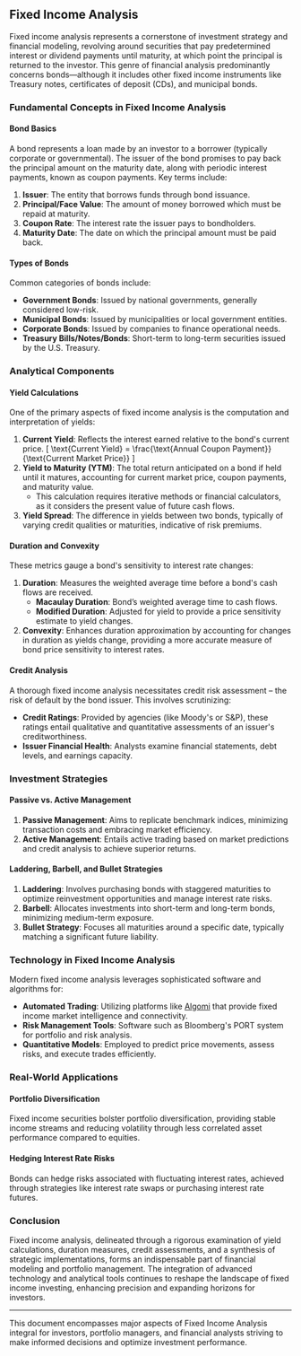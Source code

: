 ## Fixed Income Analysis

Fixed income analysis represents a cornerstone of investment strategy and financial modeling, revolving around securities that pay predetermined interest or dividend payments until maturity, at which point the principal is returned to the investor. This genre of financial analysis predominantly concerns bonds—although it includes other fixed income instruments like Treasury notes, certificates of deposit (CDs), and municipal bonds.

### Fundamental Concepts in Fixed Income Analysis

#### Bond Basics

A bond represents a loan made by an investor to a borrower (typically corporate or governmental). The issuer of the bond promises to pay back the principal amount on the maturity date, along with periodic interest payments, known as coupon payments. Key terms include:

1. **Issuer**: The entity that borrows funds through bond issuance.
2. **Principal/Face Value**: The amount of money borrowed which must be repaid at maturity.
3. **Coupon Rate**: The interest rate the issuer pays to bondholders.
4. **Maturity Date**: The date on which the principal amount must be paid back.

#### Types of Bonds

Common categories of bonds include:

- **Government Bonds**: Issued by national governments, generally considered low-risk.
- **Municipal Bonds**: Issued by municipalities or local government entities.
- **Corporate Bonds**: Issued by companies to finance operational needs.
- **Treasury Bills/Notes/Bonds**: Short-term to long-term securities issued by the U.S. Treasury.

### Analytical Components

#### Yield Calculations

One of the primary aspects of fixed income analysis is the computation and interpretation of yields:

1. **Current Yield**: Reflects the interest earned relative to the bond's current price.
    \[
    \text{Current Yield} = \frac{\text{Annual Coupon Payment}}{\text{Current Market Price}}
    \]
2. **Yield to Maturity (YTM)**: The total return anticipated on a bond if held until it matures, accounting for current market price, coupon payments, and maturity value.
    - This calculation requires iterative methods or financial calculators, as it considers the present value of future cash flows.
3. **Yield Spread**: The difference in yields between two bonds, typically of varying credit qualities or maturities, indicative of risk premiums.

#### Duration and Convexity

These metrics gauge a bond's sensitivity to interest rate changes:

1. **Duration**: Measures the weighted average time before a bond's cash flows are received.
   - **Macaulay Duration**: Bond’s weighted average time to cash flows.
   - **Modified Duration**: Adjusted for yield to provide a price sensitivity estimate to yield changes.
2. **Convexity**: Enhances duration approximation by accounting for changes in duration as yields change, providing a more accurate measure of bond price sensitivity to interest rates.

#### Credit Analysis

A thorough fixed income analysis necessitates credit risk assessment – the risk of default by the bond issuer. This involves scrutinizing:

- **Credit Ratings**: Provided by agencies (like Moody's or S&P), these ratings entail qualitative and quantitative assessments of an issuer's creditworthiness.
- **Issuer Financial Health**: Analysts examine financial statements, debt levels, and earnings capacity.

### Investment Strategies

#### Passive vs. Active Management

1. **Passive Management**: Aims to replicate benchmark indices, minimizing transaction costs and embracing market efficiency.
2. **Active Management**: Entails active trading based on market predictions and credit analysis to achieve superior returns.

#### Laddering, Barbell, and Bullet Strategies

1. **Laddering**: Involves purchasing bonds with staggered maturities to optimize reinvestment opportunities and manage interest rate risks.
2. **Barbell**: Allocates investments into short-term and long-term bonds, minimizing medium-term exposure.
3. **Bullet Strategy**: Focuses all maturities around a specific date, typically matching a significant future liability.

### Technology in Fixed Income Analysis

Modern fixed income analysis leverages sophisticated software and algorithms for:

- **Automated Trading**: Utilizing platforms like [Algomi](https://www.algomi.com/) that provide fixed income market intelligence and connectivity.
- **Risk Management Tools**: Software such as Bloomberg's PORT system for portfolio and risk analysis.
- **Quantitative Models**: Employed to predict price movements, assess risks, and execute trades efficiently.

### Real-World Applications

#### Portfolio Diversification

Fixed income securities bolster portfolio diversification, providing stable income streams and reducing volatility through less correlated asset performance compared to equities.

#### Hedging Interest Rate Risks

Bonds can hedge risks associated with fluctuating interest rates, achieved through strategies like interest rate swaps or purchasing interest rate futures.

### Conclusion

Fixed income analysis, delineated through a rigorous examination of yield calculations, duration measures, credit assessments, and a synthesis of strategic implementations, forms an indispensable part of financial modeling and portfolio management. The integration of advanced technology and analytical tools continues to reshape the landscape of fixed income investing, enhancing precision and expanding horizons for investors.

---
This document encompasses major aspects of Fixed Income Analysis integral for investors, portfolio managers, and financial analysts striving to make informed decisions and optimize investment performance.
